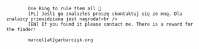 
            One Ring to rule them all 💍
            [PL] Jeśli go znalazłeś proszę skontaktuj się ze mną. Dla znalazcy przewidziana jest nagroda!<br />
            [EN] If you found it please contact me. There is a reward for the finder!

            marcel[at]garbarczyk.org
